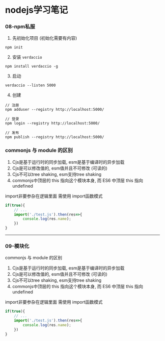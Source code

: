 # nodejs学习笔记

### 08-npm私服


1. 先初始化项目 (初始化需要有内容)

```shell
npm init
```

2. 安装 `verdaccio`

```shell
npm install verdaccio -g
```

3. 启动

```shell
verdaccio --listen 5000
```

4. 创建

```shell
// 注册
npm adduser --registry http://localhost:5000/

// 登录
npm login --registry http://localhost:5000/

// 发布
npm publish --registry http://localhost:5000/
```

### commonjs 与 module 的区别

1. Cjs是基于运行时的同步加载, esm是基于编译时的异步加载
2. Cjs是可以修改值的, esm值并且不可修改 (可读的)
3. Cjs不可以tree shaking, esm支持tree shaking
4. commonjs中顶层的 this 指向这个模块本身, 而 ES6 中顶层 this 指向 undefined


import非要参杂在逻辑里面 需使用 import函数模式

```javascript
if(true){
    // ...
    import('./test.js').then(res=>{
        console.log(res.name);
    })
}
```

--- 

### 09-模块化

commonjs 与 module 的区别

1. Cjs是基于运行时的同步加载, esm是基于编译时的异步加载
2. Cjs是可以修改值的, esm值并且不可修改 (可读的)
3. Cjs不可以tree shaking, esm支持tree shaking
4. commonjs中顶层的 this 指向这个模块本身, 而 ES6 中顶层 this 指向 undefined


import非要参杂在逻辑里面 需使用 import函数模式

```javascript
if(true){
    // ...
    import('./test.js').then(res=>{
        console.log(res.name);
    })
}
```